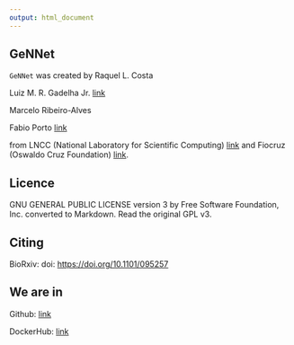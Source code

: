 ```yaml
---
output: html_document
---
```


## **GeNNet**

`GeNNet` was created by 
Raquel L. Costa

Luiz M. R. Gadelha Jr. [link](http://www.lncc.br/~lgadelha/)

Marcelo Ribeiro-Alves 

Fabio Porto [link](http://dexl.lncc.br/)

from LNCC (National Laboratory for Scientific Computing) [link](http://www.lncc.br/) and Fiocruz (Oswaldo Cruz Foundation) [link](http://portal.fiocruz.br/pt-br).


## **Licence**

GNU GENERAL PUBLIC LICENSE version 3 by Free Software Foundation, Inc. converted to Markdown. Read the original GPL v3.

## **Citing**

BioRxiv: doi: https://doi.org/10.1101/095257


## **We are in**
Github: [link](https://github.com/raquele/GeNNet)

DockerHub: [link](https://hub.docker.com/r/quelopes/gennet)


